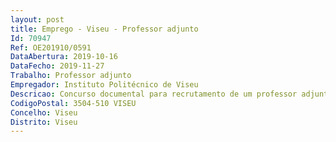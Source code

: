```yaml
--- 
layout: post
title: Emprego - Viseu - Professor adjunto
Id: 70947
Ref: OE201910/0591
DataAbertura: 2019-10-16
DataFecho: 2019-11-27
Trabalho: Professor adjunto
Empregador: Instituto Politécnico de Viseu
Descricao: Concurso documental para recrutamento de um professor adjunto na modalidade de contrato de trabalho em funções publicas por tempo indeterminado para a área disciplinar de Engenharia Informática   unidades curriculares das áreas de Sistemas de Informação e Redes de Computadores   Departamento de Informática da Escola Superior de Tecnologia e Gestão do Instituto Politécnico de Viseu
CodigoPostal: 3504-510 VISEU
Concelho: Viseu
Distrito: Viseu
--- 
```

